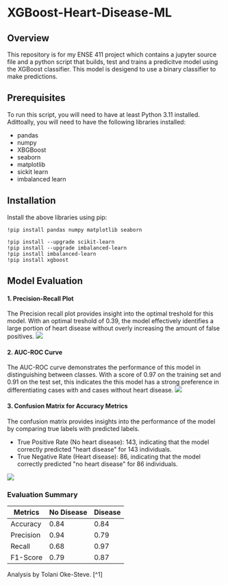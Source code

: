 # XGBoost-Heart-Disease-ML
## Overview
This repository is for my ENSE 411 project which contains a jupyter source file and a python script  that builds, test and trains a predicitve model using the XGBoost classifier. This model is desigend to use a binary classifier to make predictions.
## Prerequisites
To run this script, you will need to have at least Python 3.11 installed. Adittoally, you will need to have the following libraries installed:
- pandas
- numpy
- XBGBoost
- seaborn
- matplotlib
- sickit learn
- imbalanced learn

## Installation
Install the above libraries using pip:
```
!pip install pandas numpy matplotlib seaborn
```
```
!pip install --upgrade scikit-learn
!pip install --upgrade imbalanced-learn
!pip install imbalanced-learn
!pip install xgboost
````

## Model Evaluation
#### 1. Precision-Recall Plot
The Precision recall plot provides insight into the optimal treshold for this model. With an optimal treshold of 0.39, the model effectively identifies a large portion of heart disease without overly increasing the amount of false positives.
![](https://github.com/TolaniOke-Steve/XGBoost-Heart-Disease-ML/blob/main/uci/PR%20plot.png)

#### 2. AUC-ROC Curve
The AUC-ROC curve demonstrates the performance of this model in distinguishing between classes. With a score of 0.97 on the training set and 0.91 on the test set, this indicates the this model has a strong preference in differentiating cases with and cases without heart disease.
![](https://github.com/TolaniOke-Steve/XGBoost-Heart-Disease-ML/blob/main/uci/AUC-ROC.png)

#### 3. Confusion Matrix for Accuracy Metrics
The confusion matrix provides insights into the performance of the model by comparing true labels with predicted labels.

- True Positive Rate (No heart disease): 143, indicating that the model correctly predicted "heart disease" for 143 individuals.
- True Negative Rate (Heart disease): 86, indicating that the model correctly predicted "no heart disease" for 86 individuals.

![](https://github.com/TolaniOke-Steve/XGBoost-Heart-Disease-ML/blob/main/uci/Heatmap.png)

### Evaluation Summary
|Metrics|No Disease| Disease|
|----------|----------|----------|
|Accuracy| 0.84| 0.84|
|Precision|0.94| 0.79|
|Recall| 0.68| 0.97|
|F1-Score| 0.79| 0.87|

Analysis by Tolani Oke-Steve. [^1]
